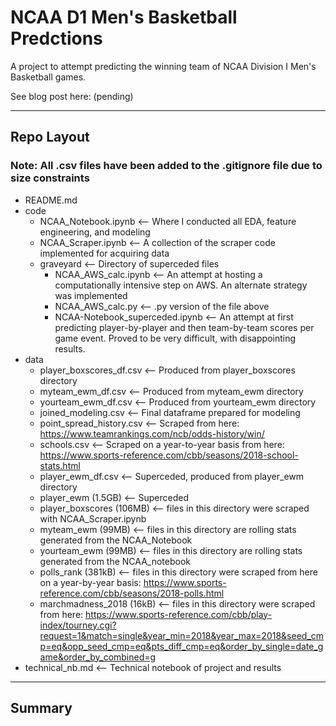 # NCAA D1 Men's Basketball Predctions
A project to attempt predicting the winning team of NCAA Division I Men's Basketball games.

See blog post here: (pending)

---
## Repo Layout

### Note: All .csv files have been added to the .gitignore file due to size constraints

- README.md
- code
  - NCAA_Notebook.ipynb <-- Where I conducted all EDA, feature engineering, and modeling
  - NCAA_Scraper.ipynb <-- A collection of the scraper code implemented for acquiring data
  - graveyard <-- Directory of superceded files
    - NCAA_AWS_calc.ipynb <-- An attempt at hosting a computationally intensive step on AWS. An alternate strategy was implemented
    - NCAA_AWS_calc.py <-- .py version of the file above
    - NCAA-Notebook_superceded.ipynb <-- An attempt at first predicting player-by-player and then team-by-team scores per game event. Proved to be very difficult, with disappointing results. 
- data
  - player_boxscores_df.csv <-- Produced from player_boxscores directory
  - myteam_ewm_df.csv <-- Produced from myteam_ewm directory
  - yourteam_ewm_df.csv <-- Produced from yourteam_ewm directory
  - joined_modeling.csv <-- Final dataframe prepared for modeling
  - point_spread_history.csv <-- Scraped from here: https://www.teamrankings.com/ncb/odds-history/win/
  - schools.csv <-- Scraped on a year-to-year basis from here: https://www.sports-reference.com/cbb/seasons/2018-school-stats.html
  - player_ewm_df.csv <-- Superceded, produced from player_ewm directory
  - player_ewm (1.5GB) <-- Superceded
  - player_boxscores (106MB) <-- files in this directory were scraped with NCAA_Scraper.ipynb
  - myteam_ewm (99MB) <-- files in this directory are rolling stats generated from the NCAA_Notebook
  - yourteam_ewm (99MB) <-- files in this directory are rolling stats generated from the NCAA_notebook
  - polls_rank (381kB) <-- files in this directory were scraped from here on a year-by-year basis: https://www.sports-reference.com/cbb/seasons/2018-polls.html
  - marchmadness_2018 (16kB) <-- files in this directory were scraped from here: https://www.sports-reference.com/cbb/play-index/tourney.cgi?request=1&match=single&year_min=2018&year_max=2018&seed_cmp=eq&opp_seed_cmp=eq&pts_diff_cmp=eq&order_by_single=date_game&order_by_combined=g
- technical_nb.md <-- Technical notebook of project and results

---

## Summary

